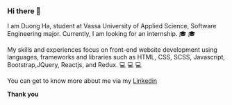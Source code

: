 ### Hi there 👋

I am Duong Ha, student at Vassa University of Applied Science, Software Engineering major. Currently, I am looking for an internship. 🎓 🎓 

My skills and experiences focus on front-end website development using languages, frameworks and libraries such as HTML, CSS, SCSS, Javascript, Bootstrap,JQuery, Reactjs, and Redux. 💻 💻 💻

You can get to know more about me via my <a href="https://www.linkedin.com/in/duong-ha-57734b172/">Linkedin</a>

<b>Thank you</b>
